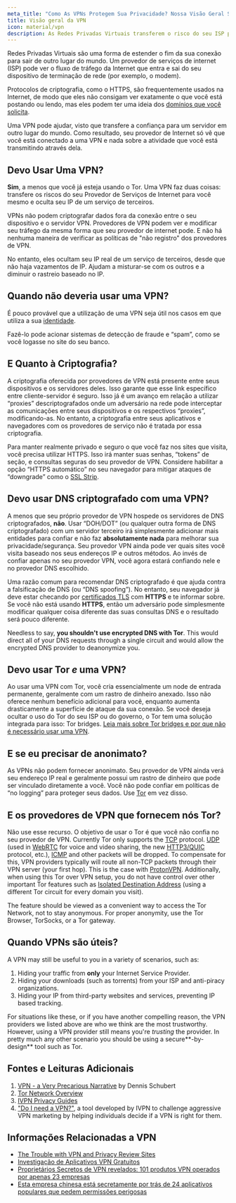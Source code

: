 ```yaml
---
meta_title: "Como As VPNs Protegem Sua Privacidade? Nossa Visão Geral Sobre VPN — Privacy Guides"
title: Visão geral da VPN
icon: material/vpn
description: As Redes Privadas Virtuais transferem o risco do seu ISP para um terceiro em quem você confia. Você deve ter isso em mente.
---
```


Redes Privadas Virtuais são uma forma de estender o fim da sua conexão para sair de outro lugar do mundo. Um provedor de serviços de internet (ISP) pode ver o fluxo de tráfego da Internet que entra e sai do seu dispositivo de terminação de rede (por exemplo, o modem).

Protocolos de criptografia, como o HTTPS, são frequentemente usados na Internet, de modo que eles não consigam ver exatamente o que você está postando ou lendo, mas eles podem ter uma ideia dos [domínios que você solicita](../advanced/dns-overview.md#why-shouldnt-i-use-encrypted-dns).

Uma VPN pode ajudar, visto que transfere a confiança para um servidor em outro lugar do mundo. Como resultado, seu provedor de Internet só vê que você está conectado a uma VPN e nada sobre a atividade que você está transmitindo através dela.

## Devo Usar Uma VPN?

**Sim**, a menos que você já esteja usando o Tor. Uma VPN faz duas coisas: transfere os riscos do seu Provedor de Serviços de Internet para você mesmo e oculta seu IP de um serviço de terceiros.

VPNs não podem criptografar dados fora da conexão entre o seu dispositivo e o servidor VPN. Provedores de VPN podem ver e modificar seu tráfego da mesma forma que seu provedor de internet pode. E não há nenhuma maneira de verificar as políticas de "não registro" dos provedores de VPN.

No entanto, eles ocultam seu IP real de um serviço de terceiros, desde que não haja vazamentos de IP. Ajudam a misturar-se com os outros e a diminuir o rastreio baseado no IP.

## Quando não deveria usar uma VPN?

É pouco provável que a utilização de uma VPN seja útil nos casos em que utiliza a sua [identidade](common-threats.md#common-misconceptions).

Fazê-lo pode acionar sistemas de detecção de fraude e “spam”, como se você logasse no site do seu banco.

## E Quanto à Criptografia?

A criptografia oferecida por provedores de VPN está presente entre seus dispositivos e os servidores deles. Isso garante que esse link específico entre cliente-servidor é seguro. Isso já é um avanço em relação a utilizar “proxies” descriptografados onde um adversário na rede pode interceptar as comunicações entre seus dispositivos e os respectivos “proxies”, modificando-as. No entanto, a criptografia entre seus aplicativos e navegadores com os provedores de serviço não é tratada por essa criptografia.

Para manter realmente privado e seguro o que você faz nos sites que visita, você precisa utilizar HTTPS. Isso irá manter suas senhas, “tokens” de seção, e consultas seguras do seu provedor de VPN. Considere habilitar a opção “HTTPS automático” no seu navegador para mitigar ataques de “downgrade” como o [SSL Strip](https://www.blackhat.com/presentations/bh-dc-09/Marlinspike/BlackHat-DC-09-Marlinspike-Defeating-SSL.pdf).

## Devo usar DNS criptografado com uma VPN?

A menos que seu próprio provedor de VPN hospede os servidores de DNS criptografados, **não**. Usar “DOH/DOT” (ou qualquer outra forma de DNS criptografado) com um servidor terceiro irá simplesmente adicionar mais entidades para confiar e não faz **absolutamente nada** para melhorar sua privacidade/segurança. Seu provedor VPN ainda pode ver quais sites você visita baseado nos seus endereços IP e outros métodos. Ao invés de confiar apenas no seu provedor VPN, você agora estará confiando nele e no provedor DNS escolhido.

Uma razão comum para recomendar DNS criptografado é que ajuda contra a falsificação de DNS (ou “DNS spoofing”). No entanto, seu navegador já deve estar checando por [certificados TLS](https://en.wikipedia.org/wiki/Transport_Layer_Security#Digital_certificates) com **HTTPS** e te informar sobre. Se você não está usando **HTTPS**, então um adversário pode simplesmente modificar qualquer coisa diferente das suas consultas DNS e o resultado será pouco diferente.

Needless to say, **you shouldn't use encrypted DNS with Tor**. This would direct all of your DNS requests through a single circuit and would allow the encrypted DNS provider to deanonymize you.

## Devo usar Tor *e* uma VPN?

Ao usar uma VPN com Tor, você cria essencialmente um node de entrada permanente, geralmente com um rastro de dinheiro anexado. Isso não oferece nenhum benefício adicional para você, enquanto aumenta drasticamente a superfície de ataque da sua conexão. Se você deseja ocultar o uso do Tor do seu ISP ou do governo, o Tor tem uma solução integrada para isso: Tor bridges. [Leia mais sobre Tor bridges e por que não é necessário usar uma VPN](../advanced/tor-overview.md).

## E se eu precisar de anonimato?

As VPNs não podem fornecer anonimato. Seu provedor de VPN ainda verá seu endereço IP real e geralmente possui um rastro de dinheiro que pode ser vinculado diretamente a você. Você não pode confiar em políticas de “no logging” para proteger seus dados. Use [Tor](https://www.torproject.org/) em vez disso.

## E os provedores de VPN que fornecem nós Tor?

Não use esse recurso. O objetivo de usar o Tor é que você não confia no seu provedor de VPN. Currently Tor only supports the [TCP](https://en.wikipedia.org/wiki/Transmission_Control_Protocol) protocol. [UDP](https://en.wikipedia.org/wiki/User_Datagram_Protocol) (used in [WebRTC](https://en.wikipedia.org/wiki/WebRTC) for voice and video sharing, the new [HTTP3/QUIC](https://en.wikipedia.org/wiki/HTTP/3) protocol, etc.), [ICMP](https://en.wikipedia.org/wiki/Internet_Control_Message_Protocol) and other packets will be dropped. To compensate for this, VPN providers typically will route all non-TCP packets through their VPN server (your first hop). This is the case with [ProtonVPN](https://protonvpn.com/support/tor-vpn/). Additionally, when using this Tor over VPN setup, you do not have control over other important Tor features such as [Isolated Destination Address](https://www.whonix.org/wiki/Stream_Isolation) (using a different Tor circuit for every domain you visit).

The feature should be viewed as a convenient way to access the Tor Network, not to stay anonymous. For proper anonymity, use the Tor Browser, TorSocks, or a Tor gateway.

## Quando VPNs são úteis?

A VPN may still be useful to you in a variety of scenarios, such as:

1. Hiding your traffic from **only** your Internet Service Provider.
1. Hiding your downloads (such as torrents) from your ISP and anti-piracy organizations.
1. Hiding your IP from third-party websites and services, preventing IP based tracking.

For situations like these, or if you have another compelling reason, the VPN providers we listed above are who we think are the most trustworthy. However, using a VPN provider still means you're *trusting* the provider. In pretty much any other scenario you should be using a secure**-by-design** tool such as Tor.

## Fontes e Leituras Adicionais

1. [VPN - a Very Precarious Narrative](https://schub.io/blog/2019/04/08/very-precarious-narrative.html) by Dennis Schubert
1. [Tor Network Overview](../advanced/tor-overview.md)
1. [IVPN Privacy Guides](https://www.ivpn.net/privacy-guides)
1. ["Do I need a VPN?"](https://www.doineedavpn.com), a tool developed by IVPN to challenge aggressive VPN marketing by helping individuals decide if a VPN is right for them.

## Informações Relacionadas a VPN

- [The Trouble with VPN and Privacy Review Sites](https://blog.privacyguides.org/2019/11/20/the-trouble-with-vpn-and-privacy-review-sites/)
- [Investigação de Aplicativos VPN Gratuitos](https://www.top10vpn.com/free-vpn-app-investigation/)
- [Proprietários Secretos de VPN revelados: 101 produtos VPN operados por apenas 23 empresas](https://vpnpro.com/blog/hidden-vpn-owners-unveiled-97-vpns-23-companies/)
- [Esta empresa chinesa está secretamente por trás de 24 aplicativos populares que pedem permissões perigosas](https://vpnpro.com/blog/chinese-company-secretly-behind-popular-apps-seeking-dangerous-permissions/)
